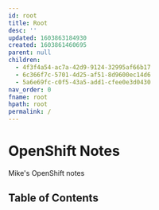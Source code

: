 ```yaml
---
id: root
title: Root
desc: ''
updated: 1603863184930
created: 1603861460695
parent: null
children:
  - 4f3f4a54-ac7a-42d9-9124-32995af66b17
  - 6c366f7c-5701-4d25-af51-8d9600ec14d6
  - 5a6e69fc-c0f5-43a5-add1-cfee0e3d0430
nav_order: 0
fname: root
hpath: root
permalink: /
---
```

# OpenShift Notes

Mike's OpenShift notes

## Table of Contents

